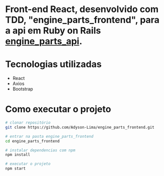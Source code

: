 # Front-end React, desenvolvido com TDD, "engine_parts_frontend", para a api em Ruby on Rails <a href="https://github.com/Adyson-Lima/engine_parts_api">engine_parts_api</a>.

# Tecnologias utilizadas

- React
- Axios
- Bootstrap

# Como executar o projeto

```bash
# clonar repositório
git clone https://github.com/Adyson-Lima/engine_parts_frontend.git

# entrar na pasta engine_parts_frontend
cd engine_parts_frontend

# instalar dependencias com npm
npm install

# executar o projeto
npm start
```
